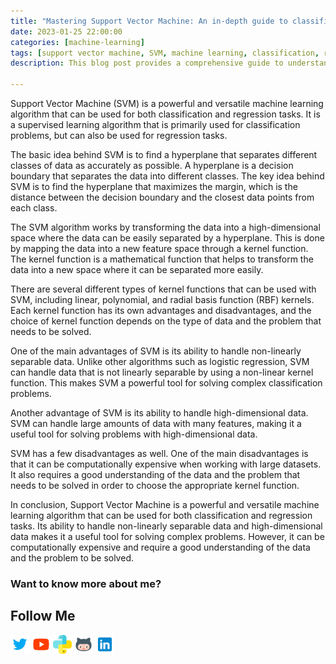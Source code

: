 ```yaml
---
title: "Mastering Support Vector Machine: An in-depth guide to classification and regression"
date: 2023-01-25 22:00:00
categories: [machine-learning]
tags: [support vector machine, SVM, machine learning, classification, regression, hyperplane, margin, kernel function, linear, polynomial, radial basis function, RBF, non-linear, high-dimensional data, classification problems, computational complexity, implementation, guide, machine learning algorithm]
description: This blog post provides a comprehensive guide to understanding and implementing the Support Vector Machine (SVM) algorithm. It covers the basic concepts of SVM, including the idea of finding the hyperplane that maximizes the margin, as well as the different types of kernel functions that can be used. The post also covers the advantages and disadvantages of using SVM and provides tips on how to choose the appropriate kernel function for a given problem. The post concludes with practical examples and implementation details to help readers master the technique and apply it to solve real-world problems. Whether you are a beginner or an advanced practitioner, this post will give you a solid understanding of SVM and its applications.

---
```


Support Vector Machine (SVM) is a powerful and versatile machine learning algorithm that can be used for both classification and regression tasks. It is a supervised learning algorithm that is primarily used for classification problems, but can also be used for regression tasks.

The basic idea behind SVM is to find a hyperplane that separates different classes of data as accurately as possible. A hyperplane is a decision boundary that separates the data into different classes. The key idea behind SVM is to find the hyperplane that maximizes the margin, which is the distance between the decision boundary and the closest data points from each class.

The SVM algorithm works by transforming the data into a high-dimensional space where the data can be easily separated by a hyperplane. This is done by mapping the data into a new feature space through a kernel function. The kernel function is a mathematical function that helps to transform the data into a new space where it can be separated more easily.

There are several different types of kernel functions that can be used with SVM, including linear, polynomial, and radial basis function (RBF) kernels. Each kernel function has its own advantages and disadvantages, and the choice of kernel function depends on the type of data and the problem that needs to be solved.

One of the main advantages of SVM is its ability to handle non-linearly separable data. Unlike other algorithms such as logistic regression, SVM can handle data that is not linearly separable by using a non-linear kernel function. This makes SVM a powerful tool for solving complex classification problems.

Another advantage of SVM is its ability to handle high-dimensional data. SVM can handle large amounts of data with many features, making it a useful tool for solving problems with high-dimensional data.

SVM has a few disadvantages as well. One of the main disadvantages is that it can be computationally expensive when working with large datasets. It also requires a good understanding of the data and the problem that needs to be solved in order to choose the appropriate kernel function.

In conclusion, Support Vector Machine is a powerful and versatile machine learning algorithm that can be used for both classification and regression tasks. Its ability to handle non-linearly separable data and high-dimensional data makes it a useful tool for solving complex problems. However, it can be computationally expensive and require a good understanding of the data and the problem to be solved.

### Want to know more about me?
## Follow Me
<a href="https://twitter.com/_bhaveshbhatt" target="_blank"><img class="ai-subscribed-social-icon" src="/assets/images/tw.png" width="30"></a>
<a href="https://www.youtube.com/bhaveshbhatt8791/" target="_blank"><img class="ai-subscribed-social-icon" src="/assets/images/ytb.png" width="30"></a>
<a href="https://www.youtube.com/PythonTricks/" target="_blank"><img class="ai-subscribed-social-icon" src="/assets/images/python_logo.png" width="30"></a>
<a href="https://github.com/bhattbhavesh91" target="_blank"><img class="ai-subscribed-social-icon" src="/assets/images/gthb.png" width="30"></a>
<a href="https://www.linkedin.com/in/bhattbhavesh91/" target="_blank"><img class="ai-subscribed-social-icon" src="/assets/images/lnkdn.png" width="30"></a>
